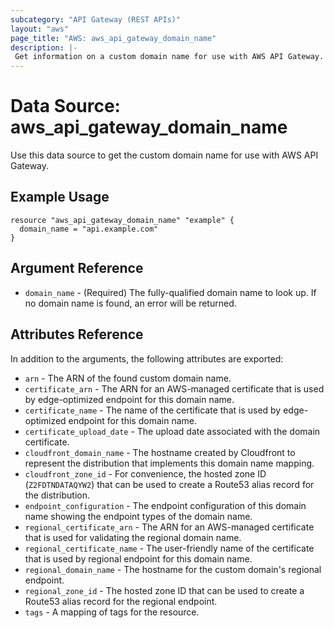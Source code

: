 ```yaml
---
subcategory: "API Gateway (REST APIs)"
layout: "aws"
page_title: "AWS: aws_api_gateway_domain_name"
description: |-
 Get information on a custom domain name for use with AWS API Gateway.
---
```


# Data Source: aws_api_gateway_domain_name

Use this data source to get the custom domain name for use with AWS API Gateway.

## Example Usage

```hcl
resource "aws_api_gateway_domain_name" "example" {
  domain_name = "api.example.com"
}
```

## Argument Reference

 * `domain_name` - (Required) The fully-qualified domain name to look up.
  If no domain name is found, an error will be returned.

## Attributes Reference

In addition to the arguments, the following attributes are exported:

 * `arn` - The ARN of the found custom domain name.
 * `certificate_arn` - The ARN for an AWS-managed certificate 
   that is used by edge-optimized endpoint for this domain name.
 * `certificate_name` - The name of the certificate that is used by 
   edge-optimized endpoint for this domain name.
 * `certificate_upload_date` - The upload date associated with 
   the domain certificate.
 * `cloudfront_domain_name` - The hostname created by Cloudfront to represent
   the distribution that implements this domain name mapping.
 * `cloudfront_zone_id` - For convenience, the hosted zone ID (`Z2FDTNDATAQYW2`)
   that can be used to create a Route53 alias record for the distribution.
 * `endpoint_configuration` - The endpoint configuration of this domain name
   showing the endpoint types of the domain name.
 * `regional_certificate_arn` - The ARN for an AWS-managed certificate
   that is used for validating the regional domain name.
 * `regional_certificate_name` - The user-friendly name of the certificate
   that is used by regional endpoint for this domain name.
 * `regional_domain_name` - The hostname for the custom domain's
   regional endpoint.
 * `regional_zone_id` - The hosted zone ID that can be used to create
   a Route53 alias record for the regional endpoint.
 * `tags` - A mapping of tags for the resource.
